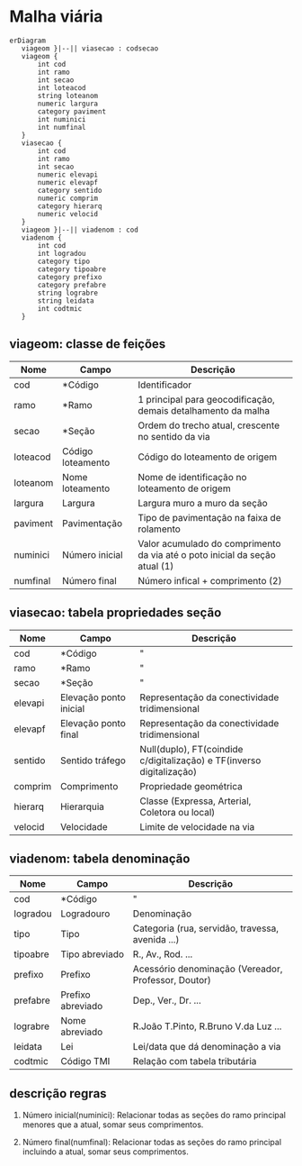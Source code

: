 # Malha viária

```mermaid
erDiagram
   viageom }|--|| viasecao : codsecao
   viageom {
       int cod
       int ramo
       int secao
       int loteacod
       string loteanom
       numeric largura
       category paviment
       int numinici
       int numfinal
   }
   viasecao {
       int cod
       int ramo
       int secao
       numeric elevapi
       numeric elevapf
       category sentido
       numeric comprim
       category hierarq
       numeric velocid
   }
   viageom }|--|| viadenom : cod
   viadenom {
       int cod
       int logradou
       category tipo
       category tipoabre
       category prefixo
       category prefabre
       string lograbre
       string leidata
       int codtmic
   }
```

## viageom: classe de feições

Nome     | Campo             | Descrição
---------|-------------------|----------------------------------------------------------------------------
cod      | *Código           | Identificador
ramo     | *Ramo             | 1 principal para geocodificação, demais detalhamento da malha
secao    | *Seção            | Ordem do trecho atual, crescente no sentido da via
loteacod | Código loteamento | Código do loteamento de origem
loteanom | Nome loteamento   | Nome de identificação no loteamento de origem
largura  | Largura           | Largura muro a muro da seção
paviment | Pavimentação      | Tipo de pavimentação na faixa de rolamento
numinici | Número inicial    | Valor acumulado do comprimento da via até o poto inicial da seção atual (1)
numfinal | Número final      | Número infical + comprimento (2)

## viasecao: tabela propriedades seção

Nome    | Campo                  | Descrição
--------|------------------------|----------------------------------------------------------------------
cod     | *Código                | "
ramo    | *Ramo                  | "
secao   | *Seção                 | "
elevapi | Elevação ponto inicial | Representação da conectividade tridimensional
elevapf | Elevação ponto final   | Representação da conectividade tridimensional
sentido | Sentido tráfego        | Null(duplo), FT(coindide c/digitalização) e TF(inverso digitalização)
comprim | Comprimento            | Propriedade geométrica
hierarq | Hierarquia             | Classe (Expressa, Arterial, Coletora ou local)
velocid | Velocidade             | Limite de velocidade na via

## viadenom: tabela denominação

Nome     | Campo             | Descrição
---------|-------------------|----------------------------------------------------
cod      | *Código           | "
logradou | Logradouro        | Denominação
tipo     | Tipo              | Categoria (rua, servidão, travessa, avenida ...)
tipoabre | Tipo abreviado    | R., Av., Rod. ...
prefixo  | Prefixo           | Acessório denominação (Vereador, Professor, Doutor)
prefabre | Prefixo abreviado | Dep., Ver., Dr. ...
lograbre | Nome abreviado    | R.João T.Pinto, R.Bruno V.da Luz ...
leidata  | Lei               | Lei/data que dá denominação a via
codtmic  | Código TMI        | Relação com tabela tributária

## descrição regras

1. Número inicial(numinici): Relacionar todas as seções do ramo principal menores que a atual, somar seus comprimentos.

2. Número final(numfinal): Relacionar todas as seções do ramo principal incluindo a atual, somar seus comprimentos.